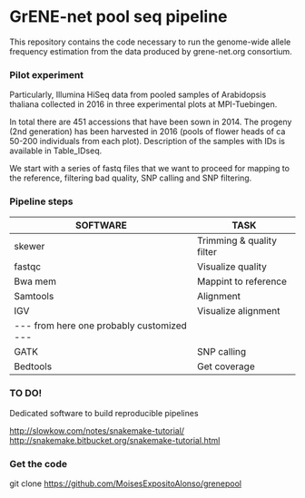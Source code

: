 # GrENE-net pool seq pipeline

This repository contains the code necessary to run the genome-wide allele 
frequency estimation from the data produced by grene-net.org consortium.

### Pilot experiment

Particularly, Illumina HiSeq data from pooled samples of Arabidopsis thaliana 
collected in 2016 in three experimental plots at MPI-Tuebingen.

In total there are 451 accessions that have been sown in 2014. The progeny (2nd generation) has been harvested in 2016 (pools of flower heads of ca 50-200 individuals from each plot). 
Description of the samples with IDs is available in Table_IDseq.

We start with a series of fastq files that we want to proceed for mapping to the reference, filtering bad quality, SNP calling and SNP filtering.

### Pipeline steps

| SOFTWARE | TASK |
| --- | --- |
| skewer | Trimming & quality filter |
| fastqc | Visualize quality |
| Bwa mem | Mappint to reference |
| Samtools | Alignment |
| IGV |  Visualize alignment |
| --- from here one probably customized --- |
| GATK |  SNP calling |
| Bedtools |  Get coverage |


### TO DO!
Dedicated software to build reproducible pipelines

http://slowkow.com/notes/snakemake-tutorial/
http://snakemake.bitbucket.org/snakemake-tutorial.html

### Get the code
git clone https://github.com/MoisesExpositoAlonso/grenepool

